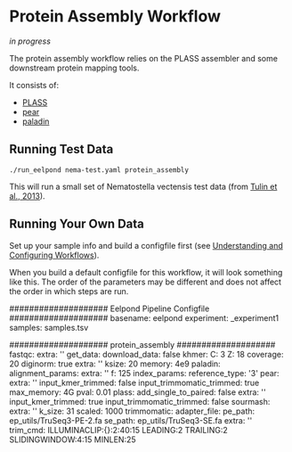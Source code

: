# Protein Assembly Workflow

*in progress*

The protein assembly workflow relies on the PLASS assembler and some downstream protein mapping tools.

It consists of:  

  - [PLASS](plass.md)
  - [pear](pear.md)
  - [paladin](paladin.md)

## Running Test Data

```
./run_eelpond nema-test.yaml protein_assembly
```
This will run a small set of Nematostella vectensis test data (from [Tulin et al., 2013](https://evodevojournal.biomedcentral.com/articles/10.1186/2041-9139-4-16)).

## Running Your Own Data

Set up your sample info and build a configfile first (see [Understanding and Configuring Workflows](about_and_configure.md)).

When you build a default configfile for this workflow, it will look something like this. The order of the parameters may be different and does not affect the order in which steps are run.

  ####################  Eelpond Pipeline Configfile  ####################
basename: eelpond
experiment: _experiment1
samples: samples.tsv

  ####################  protein_assembly  ####################
fastqc:
  extra: ''
get_data:
  download_data: false
khmer:
  C: 3
  Z: 18
  coverage: 20
  diginorm: true
  extra: ''
  ksize: 20
  memory: 4e9
paladin:
  alignment_params:
    extra: ''
    f: 125
  index_params:
    reference_type: '3'
pear:
  extra: ''
  input_kmer_trimmed: false
  input_trimmomatic_trimmed: true
  max_memory: 4G
  pval: 0.01
plass:
  add_single_to_paired: false
  extra: ''
  input_kmer_trimmed: true
  input_trimmomatic_trimmed: false
sourmash:
  extra: ''
  k_size: 31
  scaled: 1000
trimmomatic:
  adapter_file:
    pe_path: ep_utils/TruSeq3-PE-2.fa
    se_path: ep_utils/TruSeq3-SE.fa
  extra: ''
  trim_cmd: ILLUMINACLIP:{}:2:40:15 LEADING:2 TRAILING:2 SLIDINGWINDOW:4:15 MINLEN:25
